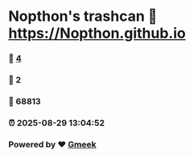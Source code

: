 # Nopthon's trashcan :link: https://Nopthon.github.io 
### :page_facing_up: [4](https://Nopthon.github.io/tag.html) 
### :speech_balloon: 2 
### :hibiscus: 68813 
### :alarm_clock: 2025-08-29 13:04:52 
### Powered by :heart: [Gmeek](https://github.com/Meekdai/Gmeek)
